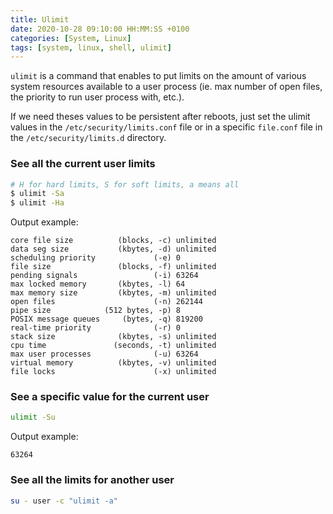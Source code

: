 ```yaml
---
title: Ulimit
date: 2020-10-28 09:10:00 HH:MM:SS +0100
categories: [System, Linux]
tags: [system, linux, shell, ulimit]
---
```


`ulimit` is a command that enables to put limits on the amount of various system resources available to a user process (ie. max number of open files, the priority to run user process with, etc.).

If we need theses values to be persistent after reboots, just set the ulimit values in the `/etc/security/limits.conf` file or in a specific `file.conf` file in the `/etc/security/limits.d` directory.

### See all the current user limits
```bash
# H for hard limits, S for soft limits, a means all
$ ulimit -Sa
$ ulimit -Ha
```
Output example:
```
core file size          (blocks, -c) unlimited
data seg size           (kbytes, -d) unlimited
scheduling priority             (-e) 0
file size               (blocks, -f) unlimited
pending signals                 (-i) 63264
max locked memory       (kbytes, -l) 64
max memory size         (kbytes, -m) unlimited
open files                      (-n) 262144
pipe size            (512 bytes, -p) 8
POSIX message queues     (bytes, -q) 819200
real-time priority              (-r) 0
stack size              (kbytes, -s) unlimited
cpu time               (seconds, -t) unlimited
max user processes              (-u) 63264
virtual memory          (kbytes, -v) unlimited
file locks                      (-x) unlimited
```
### See a specific value for the current user
```bash
ulimit -Su
```
Output example:
```
63264
```

### See all the limits for another user
```bash
su - user -c "ulimit -a"
```